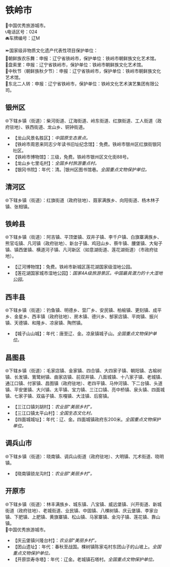 # 铁岭市  
🏅中国优秀旅游城市。  
📞电话区号：024  
🚘车牌编号：辽M  
  
⏩国家级非物质文化遗产代表性项目保护单位：  
🔸朝鲜族农乐舞：申报：辽宁省铁岭市，保护单位：铁岭市朝鲜族文化艺术馆。  
🔸盘索里：申报：辽宁省铁岭市，保护单位：铁岭市朝鲜族文化艺术馆。  
🔸中秋节（朝鲜族秋夕节）：申报：辽宁省铁岭市，保护单位：铁岭市朝鲜族文化艺术馆。  
🔸东北二人转：申报：辽宁省铁岭市，保护单位：铁岭文化艺术演艺集团有限公司。    

## 银州区  
🌐下辖乡镇（街道）：柴河街道、辽海街道、岭东街道、红旗街道、工人街道（政府驻地）、铁西街道、龙山乡、铜钟街道。  
  
* 【龙山风景名胜区】：*中国原生态景点。*  
* 【铁岭市周恩来同志少年读书旧址纪念馆】：免费。铁岭市银州区红旗街银冈社区。  
* 【铁岭市博物馆】：三级，免费。铁岭市银州区文化街88号。  
* 【龙山乡七里屯村】：*全国乡村旅游重点村。*  
* 【银冈书院】：年代：清。|银州区图书馆巷。*全国重点文物保护单位。*  
  
## 清河区  
🌐下辖乡镇（街道）：红旗街道（政府驻地）、聂家满族乡、向阳街道、杨木林子镇、张相镇。  

## 铁岭县  
🌐下辖乡镇（街道）：阿吉镇、平顶堡镇、双井子镇、李千户镇、白旗寨满族乡、熊官屯镇、凡河镇（政府驻地）、新台子镇、鸡冠山乡、蔡牛镇、腰堡镇、大甸子镇、镇西堡镇、横道河子镇、凡河新区（如意湖街道、莲花湖街道）（市政府驻地）。  
  
* 【辽河博物馆】：免费。铁岭市新城区莲花湖国家级湿地公园。  
* 【莲花湖国家城市湿地公园】：*国家4A级旅游景区。中国最具潜力的十大湿地公园。*  

## 西丰县  
🌐下辖乡镇（街道）：钓鱼镇、明德乡、营厂乡、安民镇、柏榆镇、更刻镇、成平乡、金星乡、西丰镇（政府驻地）、房木镇、德兴乡、郜家店镇、平岗镇、振兴镇、天德镇、和隆乡、凉泉镇、陶然镇。  
  
* 【城子山山城】：年代：唐至辽、金。凉泉镇城子山。*全国重点文物保护单位。*  
  
## 昌图县  
🌐下辖乡镇（街道）：毛家店镇、金家镇、四合镇、大四家子镇、朝阳镇、古榆树镇、长发镇、鴜鹭树镇、曲家店镇、前双井镇、八面城镇、十八家子镇、老城镇、通江口镇、付家镇、昌图镇（政府驻地）、老四平镇、马仲河镇、下二台镇、头道镇、平安堡镇、大兴镇、太平镇、宝力镇、三江口镇、亮中桥镇、泉头镇、四面城镇、七家子镇、双庙子镇、东嘎镇、大洼镇、后窑镇。  
  
* 【三江口镇刘胡村】：*农业部“美丽乡村”。*  
* 【三江口镇太平山村】：*全国生态文化村。*  
* 【四面城城址】：年代：辽、金。四面城镇政府东200米。*全国重点文物保护单位。*  
  
## 调兵山市  
🌐下辖乡镇（街道）：晓南镇、调兵山街道（政府驻地）、大明镇、兀术街道、晓明镇。  
  
* 【晓南镇锁龙沟村】：*农业部“美丽乡村”。*  

## 开原市  
🌐下辖乡镇（街道）：林丰满族乡、城东镇、八宝镇、威远堡镇、兴开街道、新城街道（政府驻地）、老城街道、业民镇、中固镇、八棵树镇、庆云堡镇、李家台镇、下肥镇、上肥镇、黄旗寨镇、松山镇、马家寨镇、金沟子镇、莲花镇、靠山镇。  
🏅中国优秀旅游城市。  
  
* 【庆云堡镇兴隆台村】：*农业部“美丽乡村”。*  
* 【团山遗址】：年代：春秋至战国。棵树镇陈家屯村东团山子的山坡上。*全国重点文物保护单位。*  
* 【开原崇寿寺塔】：年代：辽金。老城镇石塔村。*全国重点文物保护单位。*  
